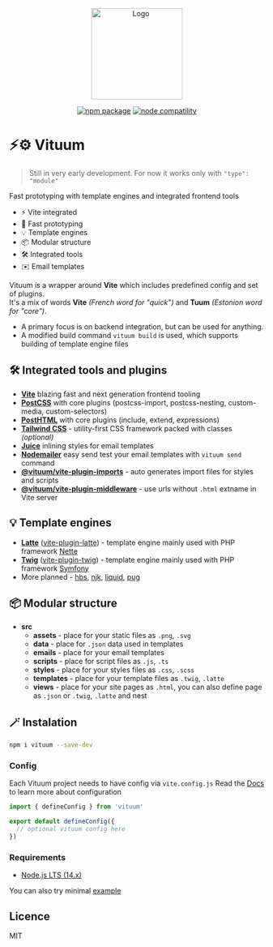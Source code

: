 <p align="center">
  <a href="https://vituum.dev/" target="_blank" rel="noopener noreferrer">
    <img width="180" src="https://core.newlogic.cz/logo.png" alt="Logo">
  </a>
</p>
<p align="center">
  <a href="https://npmjs.com/package/vituum"><img src="https://img.shields.io/npm/v/vituum.svg" alt="npm package"></a>
  <a href="https://nodejs.org/en/about/releases/"><img src="https://img.shields.io/node/v/vituum.svg" alt="node compatility"></a>
</p>

# ⚡⚙️ Vituum

> Still in very early development.
> For now it works only with `"type": "module"`

Fast prototyping with template engines and integrated frontend tools

- ⚡ Vite integrated
- 🚀️ Fast prototyping
- 💡 Template engines
- 📦 Modular structure
- 🛠️ Integrated tools
- ✉️ Email templates

Vituum is a wrapper around **Vite** which includes predefined config and set of plugins.<br>
It's a mix of words **Vite** _(French word for "quick")_ and **Tuum** _(Estonion word for "core")_.<br>

* A primary focus is on backend integration, but can be used for anything.
* A modified build command `vituum build` is used, which supports building of template engine files

## 🛠️ Integrated tools and plugins
* **[Vite](https://vitejs.dev/)** blazing fast and next generation frontend tooling
* **[PostCSS](https://postcss.org/)** with core plugins (postcss-import, postcss-nesting, custom-media, custom-selectors)
* **[PostHTML](https://posthtml.org/)** with core plugins (include, extend, expressions)
* **[Tailwind CSS](https://tailwindcss.com/)** - utility-first CSS framework packed with classes *(optional)*
* **[Juice](https://github.com/Automattic/juice)** inlining styles for email templates
* **[Nodemailer](https://nodemailer.com)** easy send test your email templates with `vituum send` command
* **[@vituum/vite-plugin-imports](https://github.com/vituum/vituum/blob/main/plugins/imports.js)** - auto generates import files for styles and scripts
* **[@vituum/vite-plugin-middleware](https://github.com/vituum/vituum/blob/main/plugins/imports.js)** - use urls without `.html` extname in Vite server

## 💡 Template engines
* **[Latte](https://latte.nette.org/)** ([vite-plugin-latte](https://github.com/lubomirblazekcz/vite-plugin-latte)) - template engine mainly used with PHP framework [Nette](https://nette.org/)
* **[Twig](https://twig.symfony.com/)** ([vite-plugin-twig](https://github.com/fiadone/vite-plugin-twig)) - template engine mainly used with PHP framework [Symfony](https://symfony.com/)
* More planned - [hbs](https://handlebarsjs.com/), [njk](https://mozilla.github.io/nunjucks/), [liquid](https://liquidjs.com/), [pug](https://pugjs.org/)

## 📦 Modular structure

* **src**
  * **assets** - place for your static files as `.png`, `.svg`
  * **data** - place for `.json` data used in templates
  * **emails** - place for your email templates
  * **scripts** - place for script files as `.js`, `.ts`
  * **styles** - place for your styles files as `.css`, `.scss`
  * **templates** - place for your template files as `.twig`, `.latte`
  * **views** - place for your site pages as `.html`, you can also define page as `.json` or `.twig`, `.latte` and nest

## 🪄 Instalation

```sh
npm i vituum --save-dev
```

### Config

Each Vituum project needs to have config via `vite.config.js`
Read the [Docs](https://vitejs.dev/config/) to learn more about configuration

```js
import { defineConfig } from 'vituum'

export default defineConfig({
  // optional vituum config here
})
```

### Requirements

- [Node.js LTS (14.x)](https://nodejs.org/en/download/)

You can also try minimal [example](https://github.com/vituum/example)

## Licence
MIT
